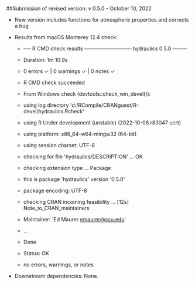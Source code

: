 ##Submission of revised version: v 0.5.0 - October 10, 2022

* New version includes functions for atmospheric properties and corrects a bug

* Results from macOS Monterey 12.4 check:

  + ── R CMD check results ───────────── hydraulics 0.5.0 ────
  +  Duration: 1m 10.9s

  + 0 errors ✓ | 0 warnings ✓ | 0 notes ✓
  + R CMD check succeeded

  + From Windows check (devtools::check_win_devel()): 
  + using log directory 'd:/RCompile/CRANguest/R-devel/hydraulics.Rcheck'
  + using R Under development (unstable) (2022-10-08 r83047 ucrt)
  + using platform: x86_64-w64-mingw32 (64-bit)
  + using session charset: UTF-8
  + checking for file 'hydraulics/DESCRIPTION' ... OK
  + checking extension type ... Package
  + this is package 'hydraulics' version '0.5.0'
  + package encoding: UTF-8
  + checking CRAN incoming feasibility ... [12s] Note_to_CRAN_maintainers
  + Maintainer: 'Ed Maurer <emaurer@scu.edu>'
  + ...
  + Done
  + Status: OK
  + no errors, warnings, or notes

* Downstream dependencies: None.
